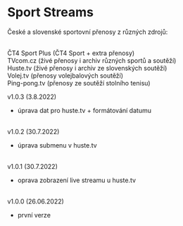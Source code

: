 <h1>Sport Streams</h1>
<p>
České a slovenské sportovní přenosy z různých zdrojů:<br><br>

ČT4 Sport Plus (ČT4 Sport + extra přenosy)<br>
TVcom.cz (živé přenosy i archiv různých sportů a soutěží)<br>
Huste.tv (živé přenosy i archiv ze slovenských soutěží)<br>
Volej.tv (přenosy volejbalových soutěží)<br>
Ping-pong.tv (přenosy ze soutěží stolního tenisu)<p>

v1.0.3 (3.8.2022)<br>
- úprava dat pro huste.tv + formátování datumu<br><br>

v1.0.2 (30.7.2022)<br>
- úprava submenu v huste.tv<br><br>

v1.0.1 (30.7.2022)<br>
- oprava zobrazení live streamu u huste.tv<br><br>

v1.0.0 (26.06.2022)<br>
- první verze<br><br>
</p>
